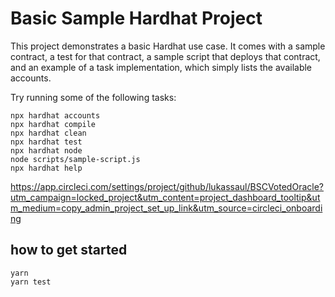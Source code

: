 # Basic Sample Hardhat Project

This project demonstrates a basic Hardhat use case. It comes with a sample contract, a test for that contract, a sample script that deploys that contract, and an example of a task implementation, which simply lists the available accounts.

Try running some of the following tasks:

```shell
npx hardhat accounts
npx hardhat compile
npx hardhat clean
npx hardhat test
npx hardhat node
node scripts/sample-script.js
npx hardhat help
```


https://app.circleci.com/settings/project/github/lukassaul/BSCVotedOracle?utm_campaign=locked_project&utm_content=project_dashboard_tooltip&utm_medium=copy_admin_project_set_up_link&utm_source=circleci_onboarding


## how to get started

```
yarn 
yarn test
```